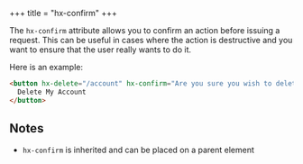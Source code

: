 +++
title = "hx-confirm"
+++

The `hx-confirm` attribute allows you to confirm an action before issuing a request.  This can be useful
in cases where the action is destructive and you want to ensure that the user really wants to do it.

Here is an example:

```html
<button hx-delete="/account" hx-confirm="Are you sure you wish to delete your account?">
  Delete My Account
</button>
```

## Notes

* `hx-confirm` is inherited and can be placed on a parent element
